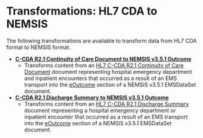 # Transformations: HL7 CDA to NEMSIS

The following transformations are available to transform data from HL7 CDA format to NEMSIS format.

* **[C-CDA R2.1 Continuity of Care Document to NEMSIS v3.5.1 Outcome](C-CDA-R2.1_CCD_to_NEMSIS-3.5.1.md)**
  * Transforms content from an [HL7 C-CDA R2.1 Continuity of Care Document](https://www.hl7.org/ccdasearch/templates/2.16.840.1.113883.10.20.22.1.2.html) document representing hospital emergency department and inpatient encounters that occurred as a result of an EMS transport into the [eOutcome](https://nemsis.org/media/nemsis_v3/release-3.5.1/DataDictionary/PDFHTML/EMSDEMSTATE/sections/eOutcome.002.xml) section of a NEMSIS v3.5.1 EMSDataSet document.
* **[C-CDA R2.1 Discharge Summary to NEMSIS v3.5.1 Outcome](C-CDA-R2.1_DS_to_NEMSIS-3.5.1.md)**
  * Transforms content from an [HL7 C-CDA R2.1 Discharge Summary](https://www.hl7.org/ccdasearch/templates/2.16.840.1.113883.10.20.22.1.8.html) document representing a hospital emergency department or inpatient encounter that occurred as a result of an EMS transport into the [eOutcome](https://nemsis.org/media/nemsis_v3/release-3.5.1/DataDictionary/PDFHTML/EMSDEMSTATE/sections/eOutcome.002.xml) section of a NEMSIS v3.5.1 EMSDataSet document.
